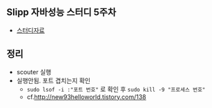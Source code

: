 ## Slipp 자바성능 스터디 5주차
- [스터디자료](https://www.slipp.net/wiki/pages/viewpage.action?pageId=30770898)

## 정리
- scouter 실행
- 실행안됨. 포트 겹치는지 확인 
  - `sudo lsof -i :"포트 번호"` 로 확인 후 `sudo kill -9 "프로세스 번호"`
  - cf.http://new93helloworld.tistory.com/138